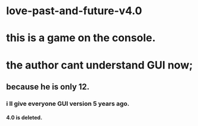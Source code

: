 # love-past-and-future-v4.0
# this is a game on the console.
# the author cant understand GUI now;
## because he is only 12.
### i ll give everyone GUI version 5 years ago.
#### 4.0 is deleted.
